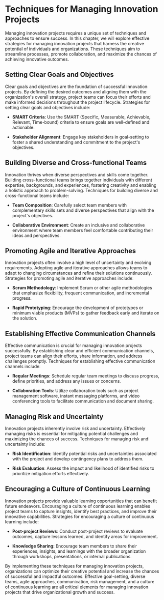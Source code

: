 Techniques for Managing Innovation Projects
====================================================

Managing innovation projects requires a unique set of techniques and approaches to ensure success. In this chapter, we will explore effective strategies for managing innovation projects that harness the creative potential of individuals and organizations. These techniques aim to streamline processes, promote collaboration, and maximize the chances of achieving innovative outcomes.

**Setting Clear Goals and Objectives**
--------------------------------------

Clear goals and objectives are the foundation of successful innovation projects. By defining the desired outcomes and aligning them with the organization's overall strategy, project teams can focus their efforts and make informed decisions throughout the project lifecycle. Strategies for setting clear goals and objectives include:

* **SMART Criteria**: Use the SMART (Specific, Measurable, Achievable, Relevant, Time-bound) criteria to ensure goals are well-defined and actionable.

* **Stakeholder Alignment**: Engage key stakeholders in goal-setting to foster a shared understanding and commitment to the project's objectives.

**Building Diverse and Cross-functional Teams**
-----------------------------------------------

Innovation thrives when diverse perspectives and skills come together. Building cross-functional teams brings together individuals with different expertise, backgrounds, and experiences, fostering creativity and enabling a holistic approach to problem-solving. Techniques for building diverse and cross-functional teams include:

* **Team Composition**: Carefully select team members with complementary skills sets and diverse perspectives that align with the project's objectives.

* **Collaborative Environment**: Create an inclusive and collaborative environment where team members feel comfortable contributing their ideas and perspectives.

**Promoting Agile and Iterative Approaches**
--------------------------------------------

Innovation projects often involve a high level of uncertainty and evolving requirements. Adopting agile and iterative approaches allows teams to adapt to changing circumstances and refine their solutions continuously. Strategies for promoting agile and iterative approaches include:

* **Scrum Methodology**: Implement Scrum or other agile methodologies that emphasize flexibility, frequent communication, and incremental progress.

* **Rapid Prototyping**: Encourage the development of prototypes or minimum viable products (MVPs) to gather feedback early and iterate on the solution.

**Establishing Effective Communication Channels**
-------------------------------------------------

Effective communication is crucial for managing innovation projects successfully. By establishing clear and efficient communication channels, project teams can align their efforts, share information, and address challenges promptly. Techniques for establishing effective communication channels include:

* **Regular Meetings**: Schedule regular team meetings to discuss progress, define priorities, and address any issues or concerns.

* **Collaboration Tools**: Utilize collaboration tools such as project management software, instant messaging platforms, and video conferencing tools to facilitate communication and document sharing.

**Managing Risk and Uncertainty**
---------------------------------

Innovation projects inherently involve risk and uncertainty. Effectively managing risks is essential for mitigating potential challenges and maximizing the chances of success. Techniques for managing risk and uncertainty include:

* **Risk Identification**: Identify potential risks and uncertainties associated with the project and develop contingency plans to address them.

* **Risk Evaluation**: Assess the impact and likelihood of identified risks to prioritize mitigation efforts effectively.

**Encouraging a Culture of Continuous Learning**
------------------------------------------------

Innovation projects provide valuable learning opportunities that can benefit future endeavors. Encouraging a culture of continuous learning enables project teams to capture insights, identify best practices, and improve their innovative capabilities. Strategies for encouraging a culture of continuous learning include:

* **Post-project Reviews**: Conduct post-project reviews to evaluate outcomes, capture lessons learned, and identify areas for improvement.

* **Knowledge Sharing**: Encourage team members to share their experiences, insights, and learnings with the broader organization through workshops, presentations, or internal publications.

By implementing these techniques for managing innovation projects, organizations can optimize their creative potential and increase the chances of successful and impactful outcomes. Effective goal-setting, diverse teams, agile approaches, communication, risk management, and a culture of continuous learning are all critical elements for managing innovation projects that drive organizational growth and success.
